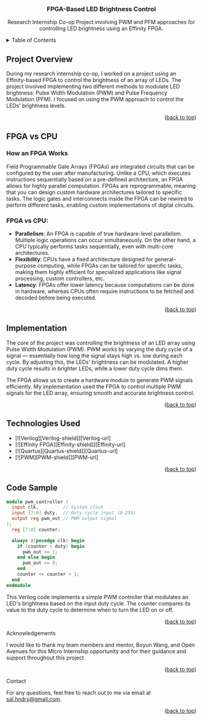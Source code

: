 <a name="readme-top"></a>

<!-- PROJECT LOGO -->
<div align="center">
  <h3 align="center">FPGA-Based LED Brightness Control</h3>
  <p align="center">
    Research Internship Co-op Project involving PWM and PFM approaches for controlling LED brightness using an Effinity FPGA.
  </p>
</div>

<!-- TABLE OF CONTENTS -->
<details>
  <summary>Table of Contents</summary>
  <ol>
    <li><a href="#project-overview">Project Overview</a></li>
    <li><a href="#fpga-vs-cpu">FPGA vs CPU</a></li>
    <li><a href="#implementation">Implementation</a></li>
    <li><a href="#technologies-used">Technologies Used</a></li>
    <li><a href="#code-sample">Code Sample</a></li>
    <li><a href="#acknowledgements">Acknowledgements</a></li>
    <li><a href="#contact">Contact</a></li>
  </ol>
</details>

<!-- PROJECT OVERVIEW -->
## Project Overview
<a name="project-overview"></a>

During my research internship co-op, I worked on a project using an Effinity-based FPGA to control the brightness of an array of LEDs. The project involved implementing two different methods to modulate LED brightness: Pulse Width Modulation (PWM) and Pulse Frequency Modulation (PFM). I focused on using the PWM approach to control the LEDs' brightness levels.

<p align="right">(<a href="#readme-top">back to top</a>)</p>

<!-- FPGA vs CPU -->
## FPGA vs CPU
<a name="fpga-vs-cpu"></a>

### How an FPGA Works
Field Programmable Gate Arrays (FPGAs) are integrated circuits that can be configured by the user after manufacturing. Unlike a CPU, which executes instructions sequentially based on a pre-defined architecture, an FPGA allows for highly parallel computation. FPGAs are reprogrammable, meaning that you can design custom hardware architectures tailored to specific tasks. The logic gates and interconnects inside the FPGA can be rewired to perform different tasks, enabling custom implementations of digital circuits.

### FPGA vs CPU:
- **Parallelism**: An FPGA is capable of true hardware-level parallelism. Multiple logic operations can occur simultaneously. On the other hand, a CPU typically performs tasks sequentially, even with multi-core architectures.
- **Flexibility**: CPUs have a fixed architecture designed for general-purpose computing, while FPGAs can be tailored for specific tasks, making them highly efficient for specialized applications like signal processing, custom controllers, etc.
- **Latency**: FPGAs offer lower latency because computations can be done in hardware, whereas CPUs often require instructions to be fetched and decoded before being executed.

<p align="right">(<a href="#readme-top">back to top</a>)</p>

<!-- IMPLEMENTATION -->
## Implementation
<a name="implementation"></a>

The core of the project was controlling the brightness of an LED array using Pulse Width Modulation (PWM). PWM works by varying the duty cycle of a signal — essentially how long the signal stays high vs. low during each cycle. By adjusting this, the LEDs' brightness can be modulated. A higher duty cycle results in brighter LEDs, while a lower duty cycle dims them.

The FPGA allows us to create a hardware module to generate PWM signals efficiently. My implementation used the FPGA to control multiple PWM signals for the LED array, ensuring smooth and accurate brightness control.

<p align="right">(<a href="#readme-top">back to top</a>)</p>

<!-- TECHNOLOGIES USED -->
## Technologies Used
<a name="technologies-used"></a>

* [![Verilog][Verilog-shield]][Verilog-url]
* [![Effinity FPGA][Effinity-shield]][Effinity-url]
* [![Quartus][Quartus-shield]][Quartus-url]
* [![PWM][PWM-shield]][PWM-url]

<p align="right">(<a href="#readme-top">back to top</a>)</p>

<!-- CODE SAMPLE -->
## Code Sample
<a name="code-sample"></a>

```verilog
module pwm_controller (
  input clk,         // System clock
  input [7:0] duty,  // Duty cycle input (0-255)
  output reg pwm_out // PWM output signal
);
  reg [7:0] counter;

  always @(posedge clk) begin
    if (counter < duty) begin
      pwm_out <= 1;
    end else begin
      pwm_out <= 0;
    end
    counter <= counter + 1;
  end
endmodule
```
This Verilog code implements a simple PWM controller that modulates an LED's brightness based on the input duty cycle. The counter compares its value to the duty cycle to determine when to turn the LED on or off.

<p align="right">(<a href="#readme-top">back to top</a>)</p>
<!-- ACKNOWLEDGEMENTS -->
Acknowledgements
<a name="acknowledgements"></a>

I would like to thank my team members and mentor, Boyun Wang, and Open Avenues for this Micro Internship opportunity and for their guidance and support throughout this project.

<p align="right">(<a href="#readme-top">back to top</a>)</p> <!-- CONTACT -->
Contact
<a name="contact"></a>

For any questions, feel free to reach out to me via email at sal.hndrx@gmail.com.

<p align="right">(<a href="#readme-top">back to top</a>)</p> <!-- MARKDOWN LINKS & IMAGES -->




